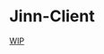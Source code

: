 # Jinn-Client

[WIP](../_wip_banner.part.md ':include')

<!-- // code: language=markdown insertSpaces=true tabSize=4 -->
